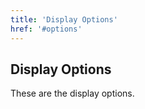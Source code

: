 ```yaml
---
title: 'Display Options'
href: '#options'
---
```


## Display Options

These are the display options.
